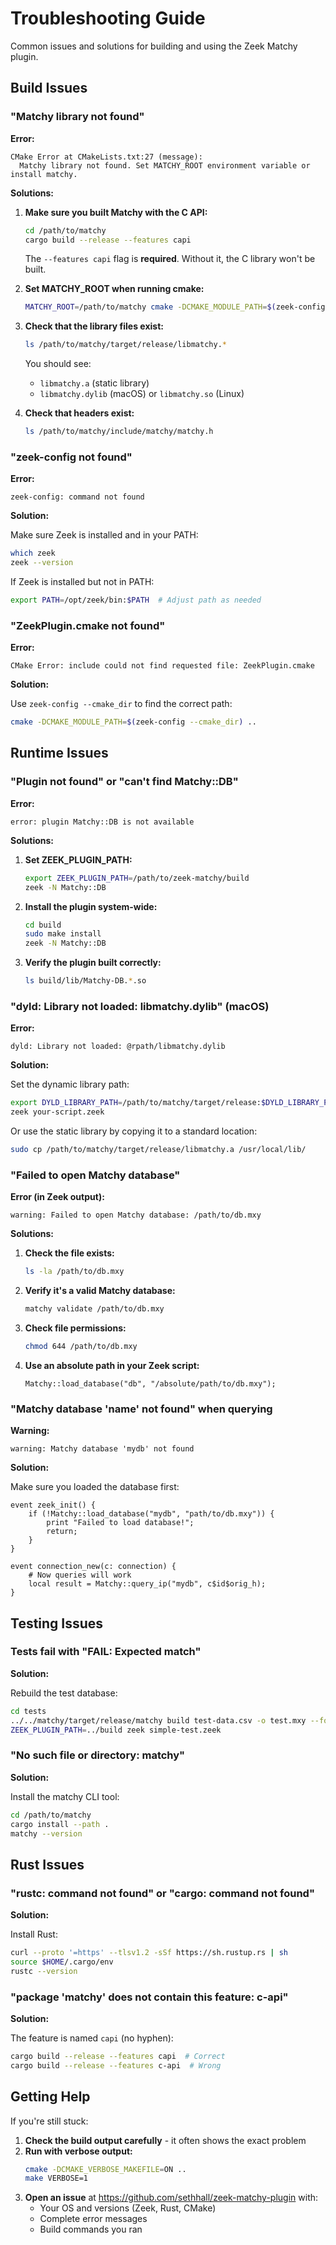 # Troubleshooting Guide

Common issues and solutions for building and using the Zeek Matchy plugin.

## Build Issues

### "Matchy library not found"

**Error:**
```
CMake Error at CMakeLists.txt:27 (message):
  Matchy library not found. Set MATCHY_ROOT environment variable or install matchy.
```

**Solutions:**

1. **Make sure you built Matchy with the C API:**
   ```bash
   cd /path/to/matchy
   cargo build --release --features capi
   ```
   
   The `--features capi` flag is **required**. Without it, the C library won't be built.

2. **Set MATCHY_ROOT when running cmake:**
   ```bash
   MATCHY_ROOT=/path/to/matchy cmake -DCMAKE_MODULE_PATH=$(zeek-config --cmake_dir) ..
   ```

3. **Check that the library files exist:**
   ```bash
   ls /path/to/matchy/target/release/libmatchy.*
   ```
   
   You should see:
   - `libmatchy.a` (static library)
   - `libmatchy.dylib` (macOS) or `libmatchy.so` (Linux)

4. **Check that headers exist:**
   ```bash
   ls /path/to/matchy/include/matchy/matchy.h
   ```

### "zeek-config not found"

**Error:**
```
zeek-config: command not found
```

**Solution:**

Make sure Zeek is installed and in your PATH:
```bash
which zeek
zeek --version
```

If Zeek is installed but not in PATH:
```bash
export PATH=/opt/zeek/bin:$PATH  # Adjust path as needed
```

### "ZeekPlugin.cmake not found"

**Error:**
```
CMake Error: include could not find requested file: ZeekPlugin.cmake
```

**Solution:**

Use `zeek-config --cmake_dir` to find the correct path:
```bash
cmake -DCMAKE_MODULE_PATH=$(zeek-config --cmake_dir) ..
```

## Runtime Issues

### "Plugin not found" or "can't find Matchy::DB"

**Error:**
```
error: plugin Matchy::DB is not available
```

**Solutions:**

1. **Set ZEEK_PLUGIN_PATH:**
   ```bash
   export ZEEK_PLUGIN_PATH=/path/to/zeek-matchy/build
   zeek -N Matchy::DB
   ```

2. **Install the plugin system-wide:**
   ```bash
   cd build
   sudo make install
   zeek -N Matchy::DB
   ```

3. **Verify the plugin built correctly:**
   ```bash
   ls build/lib/Matchy-DB.*.so
   ```

### "dyld: Library not loaded: libmatchy.dylib" (macOS)

**Error:**
```
dyld: Library not loaded: @rpath/libmatchy.dylib
```

**Solution:**

Set the dynamic library path:
```bash
export DYLD_LIBRARY_PATH=/path/to/matchy/target/release:$DYLD_LIBRARY_PATH
zeek your-script.zeek
```

Or use the static library by copying it to a standard location:
```bash
sudo cp /path/to/matchy/target/release/libmatchy.a /usr/local/lib/
```

### "Failed to open Matchy database"

**Error (in Zeek output):**
```
warning: Failed to open Matchy database: /path/to/db.mxy
```

**Solutions:**

1. **Check the file exists:**
   ```bash
   ls -la /path/to/db.mxy
   ```

2. **Verify it's a valid Matchy database:**
   ```bash
   matchy validate /path/to/db.mxy
   ```

3. **Check file permissions:**
   ```bash
   chmod 644 /path/to/db.mxy
   ```

4. **Use an absolute path in your Zeek script:**
   ```zeek
   Matchy::load_database("db", "/absolute/path/to/db.mxy");
   ```

### "Matchy database 'name' not found" when querying

**Warning:**
```
warning: Matchy database 'mydb' not found
```

**Solution:**

Make sure you loaded the database first:
```zeek
event zeek_init() {
    if (!Matchy::load_database("mydb", "path/to/db.mxy")) {
        print "Failed to load database!";
        return;
    }
}

event connection_new(c: connection) {
    # Now queries will work
    local result = Matchy::query_ip("mydb", c$id$orig_h);
}
```

## Testing Issues

### Tests fail with "FAIL: Expected match"

**Solution:**

Rebuild the test database:
```bash
cd tests
../../matchy/target/release/matchy build test-data.csv -o test.mxy --format csv
ZEEK_PLUGIN_PATH=../build zeek simple-test.zeek
```

### "No such file or directory: matchy"

**Solution:**

Install the matchy CLI tool:
```bash
cd /path/to/matchy
cargo install --path .
matchy --version
```

## Rust Issues

### "rustc: command not found" or "cargo: command not found"

**Solution:**

Install Rust:
```bash
curl --proto '=https' --tlsv1.2 -sSf https://sh.rustup.rs | sh
source $HOME/.cargo/env
rustc --version
```

### "package 'matchy' does not contain this feature: c-api"

**Solution:**

The feature is named `capi` (no hyphen):
```bash
cargo build --release --features capi  # Correct
cargo build --release --features c-api  # Wrong
```

## Getting Help

If you're still stuck:

1. **Check the build output carefully** - it often shows the exact problem
2. **Run with verbose output:**
   ```bash
   cmake -DCMAKE_VERBOSE_MAKEFILE=ON ..
   make VERBOSE=1
   ```
3. **Open an issue** at https://github.com/sethhall/zeek-matchy-plugin with:
   - Your OS and versions (Zeek, Rust, CMake)
   - Complete error messages
   - Build commands you ran
